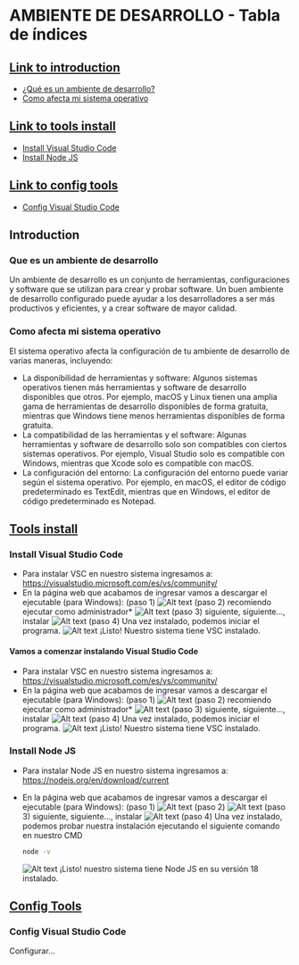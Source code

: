 # AMBIENTE DE DESARROLLO - Tabla de índices

## [Link to introduction](#introduction)

* [¿Qué es un ambiente de desarrollo?](#que-es-un-ambiente-de-desarrollo)
* [Como afecta mi sistema operativo](#como-afecta-mi-sistema-operativo)

## [Link to tools install](#tools-install)

* [Install Visual Studio Code](#install-visual-studio-code)
* [Install Node JS](#install-node-js)

## [Link to config tools](#config-tools)

* [Config Visual Studio Code](#config-visual-studio-code)

## Introduction

### Que es un ambiente de desarrollo

Un ambiente de desarrollo es un conjunto de herramientas, configuraciones y software que se utilizan para crear y probar software. Un buen ambiente de desarrollo configurado puede ayudar a los desarrolladores a ser más productivos y eficientes, y a crear software de mayor calidad.

### Como afecta mi sistema operativo

El sistema operativo afecta la configuración de tu ambiente de desarrollo de varias maneras, incluyendo:

* La disponibilidad de herramientas y software: Algunos sistemas operativos tienen más herramientas y software de desarrollo disponibles que otros. Por ejemplo, macOS y Linux tienen una amplia gama de herramientas de desarrollo disponibles de forma gratuita, mientras que Windows tiene menos herramientas disponibles de forma gratuita.
* La compatibilidad de las herramientas y el software: Algunas herramientas y software de desarrollo solo son compatibles con ciertos sistemas operativos. Por ejemplo, Visual Studio solo es compatible con Windows, mientras que Xcode solo es compatible con macOS.
* La configuración del entorno: La configuración del entorno puede variar según el sistema operativo. Por ejemplo, en macOS, el editor de código predeterminado es TextEdit, mientras que en Windows, el editor de código predeterminado es Notepad.

## [Tools install](#tools-install)

### Install Visual Studio Code

* Para instalar VSC en nuestro sistema ingresamos a: <https://visualstudio.microsoft.com/es/vs/community/>
* En la página web que acabamos de ingresar vamos a descargar el ejecutable (para Windows):
    (paso 1)
    ![Alt text](images/image10.png)
    (paso 2) recomiendo ejecutar como administrador*
    ![Alt text](images/image11.png)
    (paso 3) siguiente, siguiente..., instalar
    ![Alt text](images/image12.png)
    (paso 4) Una vez instalado, podemos iniciar el programa.
    ![Alt text](images/image13.png)
  ¡Listo! Nuestro sistema tiene VSC instalado.

#### Vamos a comenzar instalando Visual Studio Code

* Para instalar VSC en nuestro sistema ingresamos a: <https://visualstudio.microsoft.com/es/vs/community/>
* En la página web que acabamos de ingresar vamos a descargar el ejecutable (para Windows):
  (paso 1)
  ![Alt text](images/image10.png)
  (paso 2) recomiendo ejecutar como administrador*
  ![Alt text](images/image11.png)
  (paso 3) siguiente, siguiente..., instalar
  ![Alt text](images/image12.png)
  (paso 4) Una vez instalado, podemos iniciar el programa.
  ![Alt text](images/image13.png)
  ¡Listo! Nuestro sistema tiene VSC instalado.

### Install Node JS

* Para instalar Node JS en nuestro sistema ingresamos a: <https://nodejs.org/en/download/current>
* En la página web que acabamos de ingresar vamos a descargar el ejecutable (para Windows):
  (paso 1)
  ![Alt text](images/image17.png)
  (paso 2)
  ![Alt text](images/image18.png)
  (paso 3) siguiente, siguiente..., instalar
  ![Alt text](images/image19.png)
  (paso 4) Una vez instalado, podemos probar nuestra instalación ejecutando el siguiente comando en nuestro CMD

  ```bash
  node -v
  ```

  ![Alt text](images/image20.png)
  ¡Listo! nuestro sistema tiene Node JS en su versión 18 instalado.

## [Config Tools](#config-tools)

### Config Visual Studio Code

Configurar...
